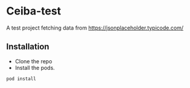 # Ceiba-test

A test project fetching data from https://jsonplaceholder.typicode.com/

## Installation

- Clone the repo
- Install the pods.

```sh
pod install
```
